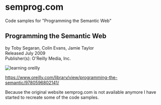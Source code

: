 # semprog.com
Code samples for "Programming the Semantic Web" 

## Programming the Semantic Web
by Toby Segaran, Colin Evans, Jamie Taylor  
Released July 2009  
Publisher(s): O'Reilly Media, Inc.  

![learning oreilly](https://github.com/user-attachments/assets/13923fe8-b28b-41d2-b7cf-e4117761ac3a)

https://www.oreilly.com/library/view/programming-the-semantic/9780596802141/

Because the original website semprog.com is not available anymore I have started to recreate some of the code samples.
